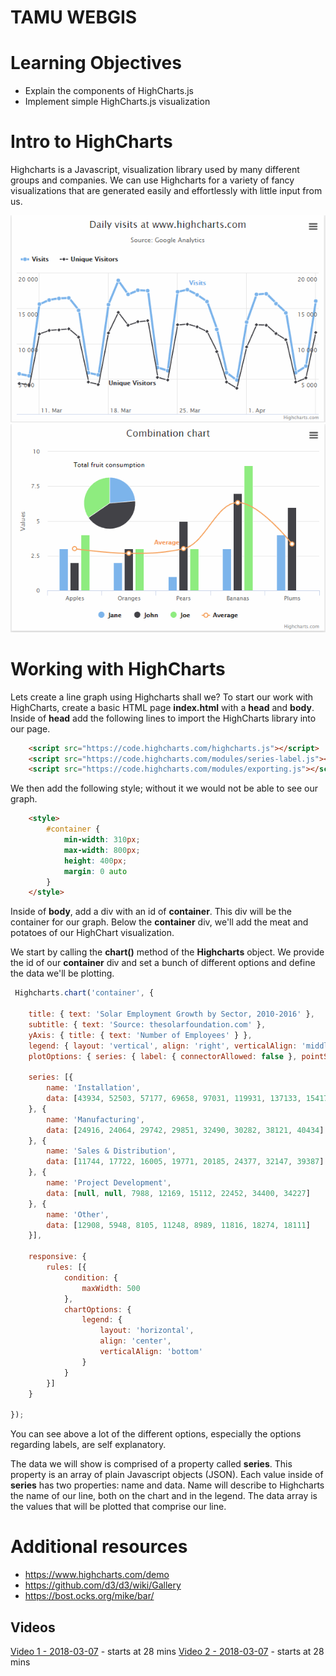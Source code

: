 # TAMU WEBGIS
>

# Learning Objectives
>
- Explain the components of HighCharts.js
- Implement simple HighCharts.js visualization
<!-- - Pull REST data to create HighCharts.js visualization -->

# Intro to HighCharts
Highcharts is a Javascript, visualization library used by many different groups and companies. We can use Highcharts for a variety of fancy visualizations that are generated easily and effortlessly with little input from us. 
>
![Example 1](../images/modules/24/hcexample1.png) ![Example 2](../images/modules/24/hcexample2.png)
>
# Working with HighCharts
Lets create a line graph using Highcharts shall we? To start our work with HighCharts, create a basic HTML page **index.html** with a **head** and **body**. Inside of **head** add the following lines to import the HighCharts library into our page. 
```html
    <script src="https://code.highcharts.com/highcharts.js"></script>
    <script src="https://code.highcharts.com/modules/series-label.js"></script>
    <script src="https://code.highcharts.com/modules/exporting.js"></script>
```
We then add the following style; without it we would not be able to see our graph.
```html
    <style>
        #container {
            min-width: 310px;
            max-width: 800px;
            height: 400px;
            margin: 0 auto
        }
    </style>
```
Inside of **body**, add a div with an id of **container**. This div will be the container for our graph. Below the **container** div, we'll add the meat and potatoes of our HighChart visualization.
>
We start by calling the **chart()** method of the **Highcharts** object. We provide the id of our **container** div and set a bunch of different options and define the data we'll be plotting.
```javascript
 Highcharts.chart('container', {

    title: { text: 'Solar Employment Growth by Sector, 2010-2016' },
    subtitle: { text: 'Source: thesolarfoundation.com' },
    yAxis: { title: { text: 'Number of Employees' } },
    legend: { layout: 'vertical', align: 'right', verticalAlign: 'middle' },
    plotOptions: { series: { label: { connectorAllowed: false }, pointStart: 2010 } },

    series: [{
        name: 'Installation',
        data: [43934, 52503, 57177, 69658, 97031, 119931, 137133, 154175]
    }, {
        name: 'Manufacturing',
        data: [24916, 24064, 29742, 29851, 32490, 30282, 38121, 40434]
    }, {
        name: 'Sales & Distribution',
        data: [11744, 17722, 16005, 19771, 20185, 24377, 32147, 39387]
    }, {
        name: 'Project Development',
        data: [null, null, 7988, 12169, 15112, 22452, 34400, 34227]
    }, {
        name: 'Other',
        data: [12908, 5948, 8105, 11248, 8989, 11816, 18274, 18111]
    }],

    responsive: {
        rules: [{
            condition: {
                maxWidth: 500
            },
            chartOptions: {
                legend: {
                    layout: 'horizontal',
                    align: 'center',
                    verticalAlign: 'bottom'
                }
            }
        }]
    }

}); 
```
You can see above a lot of the different options, especially the options regarding labels, are self explanatory. 
>
The data we will show is comprised of a property called **series**. This property is an array of plain Javascript objects (JSON). Each value inside of **series** has two properties: name and data. Name will describe to Highcharts the name of our line, both on the chart and in the legend. The 
data array is the values that will be plotted that comprise our line.
# Additional resources
- https://www.highcharts.com/demo
- https://github.com/d3/d3/wiki/Gallery
- https://bost.ocks.org/mike/bar/

<!--# Questions
[Set 1](../reviewquestions/23.md)-->

## Videos
[Video 1 - 2018-03-07](https://youtu.be/E88FI6lIph4) - starts at 28 mins
[Video 2 - 2018-03-07](https://youtu.be/CgnPezwrBKk) - starts at 28 mins
